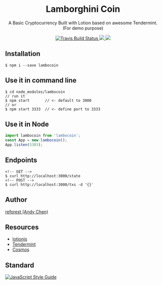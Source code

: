 <h1 align="center">
Lamborghini Coin
</h1>
<p align="center">
A Basic Cryptocurrency Built with Lotion based on awesome Tendermint. (For demo purpose)
</p>

<p align="center">
    <a href="https://travis-ci.org/reforest/lambcoin" target='_blank'>
      <img src="https://travis-ci.org/reforest/lambcoin.svg?branch=master" alt="Travis Build Status"/>
    </a>
    <a href="https://github.com/reforest/lambcoin/blob/master/LICENSE">
      <img src="https://img.shields.io/badge/License-MIT-yellow.svg" />
    </a>
    <a href="https://github.com/reforest/lambcoin/pulls">
      <img src="https://camo.githubusercontent.com/d4e0f63e9613ee474a7dfdc23c240b9795712c96/68747470733a2f2f696d672e736869656c64732e696f2f62616467652f5052732d77656c636f6d652d627269676874677265656e2e737667" />
    </a>
</p>

## Installation
```command
$ npm i --save lambocoin
```

## Use it in command line
```command
$ cd node_modules/lambocoin
// run it
$ npm start       // <- default to 3000
// or
$ npm start 3333  // <- define port to 3333
```

## Use it in Node
```javascript
import lambocoin from 'lambocoin';
const App = new lambocoin();
App.listen(3303);
```

## Endpoints
```command
<!-- GET -->
$ curl http://localhost:3000/state
<!-- POST -->
$ curl http://localhost:3000/txs -d '{}'
```



## Author

[reforest (Andy Chen)](https://github.com/reforest)

## Resources

- [lotionjs](https://lotionjs.com/)
- [Tendermint](https://github.com/tendermint/tendermint)
- [Cosmos](https://cosmos.network/)


## Standard

[![JavaScript Style Guide](https://cdn.rawgit.com/standard/standard/master/badge.svg)](https://github.com/standard/standard)